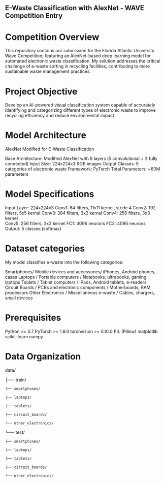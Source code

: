 ## E-Waste Classification with AlexNet - WAVE Competition Entry

# Competition Overview
This repository contains our submission for the Florida Atlantic University Wave Competition, featuring an AlexNet-based deep learning model for automated electronic waste classification. My solution addresses the critical challenge of e-waste sorting in recycling facilities, contributing to more sustainable waste management practices.

# Project Objective
Develop an AI-powered visual classification system capable of accurately identifying and categorizing different types of electronic waste to improve recycling efficiency and reduce environmental impact.

# Model Architecture
AlexNet Modified for E-Waste Classification

Base Architecture: Modified AlexNet with 8 layers (5 convolutional + 3 fully connected)
Input Size: 224x224x3 RGB images
Output Classes: 5 categories of electronic waste
Framework: PyTorch
Total Parameters: ~60M parameters

# Model Specifications
Input Layer: 224x224x3
Conv1: 64 filters, 11x11 kernel, stride 4
Conv2: 192 filters, 5x5 kernel
Conv3: 384 filters, 3x3 kernel
Conv4: 256 filters, 3x3 kernel  
Conv5: 256 filters, 3x3 kernel
FC1: 4096 neurons
FC2: 4096 neurons
Output: 5 classes (softmax)

# Dataset categories
My model classifies e-waste into the following categories:

Smartphones/ Mobile devices and accessories/ iPhones, Android phones, cases
Laptops / Portable computers / Notebooks, ultrabooks, gaming laptops
Tablets / Tablet computers / iPads, Android tablets, e-readers
Circuit Boards / PCBs and electronic components / Motherboards, RAM, processors
Other Electronics / Miscellaneous e-waste / Cables, chargers, small devices

# Prerequisites

Python >= 3.7
PyTorch >= 1.9.0
torchvision >= 0.10.0
PIL (Pillow)
matplotlib
scikit-learn
numpy

# Data Organization
data/

├── train/

    ├── smartphones/

    ├── laptops/

    ├── tablets/

    ├── circuit_boards/

    └── other_electronics/

└── test/

    ├── smartphones/
    
    ├── laptops/
    
    ├── tablets/
    
    ├── circuit_boards/
    
    └── other_electronics/
    
